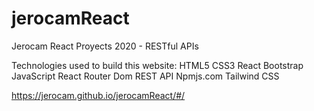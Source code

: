 # jerocamReact

Jerocam React Proyects 2020 - RESTful APIs

Technologies used to build this website:
 HTML5
 CSS3
 React
 Bootstrap
 JavaScript
 React Router Dom
 REST API
 Npmjs.com
 Tailwind CSS
 
 https://jerocam.github.io/jerocamReact/#/
